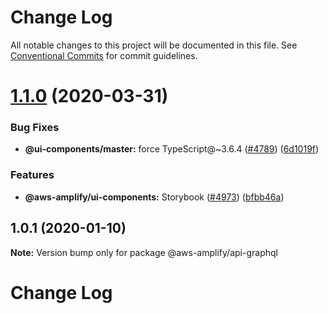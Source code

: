 # Change Log

All notable changes to this project will be documented in this file.
See [Conventional Commits](https://conventionalcommits.org) for commit guidelines.

# [1.1.0](https://github.com/aws-amplify/amplify-js/compare/@aws-amplify/api-graphql@1.0.0...@aws-amplify/api-graphql@1.1.0) (2020-03-31)

### Bug Fixes

- **@ui-components/master:** force TypeScript@~3.6.4 ([#4789](https://github.com/aws-amplify/amplify-js/issues/4789)) ([6d1019f](https://github.com/aws-amplify/amplify-js/commit/6d1019fa242e6574b8dca10de0ae7ed96bbcfa9f))

### Features

- **@aws-amplify/ui-components:** Storybook ([#4973](https://github.com/aws-amplify/amplify-js/issues/4973)) ([bfbb46a](https://github.com/aws-amplify/amplify-js/commit/bfbb46af6be247a9aebd934e0f88227f621d7d8a))

## 1.0.1 (2020-01-10)

**Note:** Version bump only for package @aws-amplify/api-graphql

# Change Log
